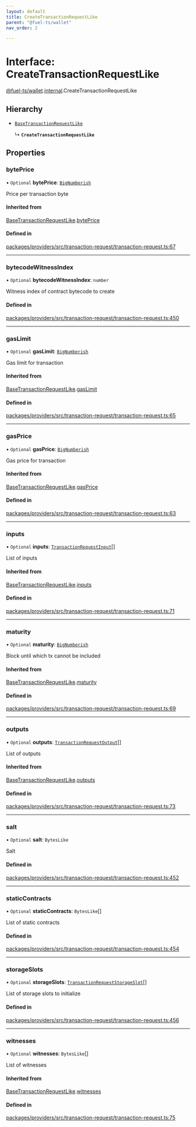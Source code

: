 ```yaml
---
layout: default
title: CreateTransactionRequestLike
parent: "@fuel-ts/wallet"
nav_order: 2

---
```


# Interface: CreateTransactionRequestLike

[@fuel-ts/wallet](../index.md).[internal](../namespaces/internal.md).CreateTransactionRequestLike

## Hierarchy

- [`BaseTransactionRequestLike`](internal-BaseTransactionRequestLike.md)

  ↳ **`CreateTransactionRequestLike`**

## Properties

### bytePrice

• `Optional` **bytePrice**: [`BigNumberish`](../namespaces/internal.md#bignumberish)

Price per transaction byte

#### Inherited from

[BaseTransactionRequestLike](internal-BaseTransactionRequestLike.md).[bytePrice](internal-BaseTransactionRequestLike.md#byteprice)

#### Defined in

[packages/providers/src/transaction-request/transaction-request.ts:67](https://github.com/FuelLabs/fuels-ts/blob/master/packages/providers/src/transaction-request/transaction-request.ts#L67)

___

### bytecodeWitnessIndex

• `Optional` **bytecodeWitnessIndex**: `number`

Witness index of contract bytecode to create

#### Defined in

[packages/providers/src/transaction-request/transaction-request.ts:450](https://github.com/FuelLabs/fuels-ts/blob/master/packages/providers/src/transaction-request/transaction-request.ts#L450)

___

### gasLimit

• `Optional` **gasLimit**: [`BigNumberish`](../namespaces/internal.md#bignumberish)

Gas limit for transaction

#### Inherited from

[BaseTransactionRequestLike](internal-BaseTransactionRequestLike.md).[gasLimit](internal-BaseTransactionRequestLike.md#gaslimit)

#### Defined in

[packages/providers/src/transaction-request/transaction-request.ts:65](https://github.com/FuelLabs/fuels-ts/blob/master/packages/providers/src/transaction-request/transaction-request.ts#L65)

___

### gasPrice

• `Optional` **gasPrice**: [`BigNumberish`](../namespaces/internal.md#bignumberish)

Gas price for transaction

#### Inherited from

[BaseTransactionRequestLike](internal-BaseTransactionRequestLike.md).[gasPrice](internal-BaseTransactionRequestLike.md#gasprice)

#### Defined in

[packages/providers/src/transaction-request/transaction-request.ts:63](https://github.com/FuelLabs/fuels-ts/blob/master/packages/providers/src/transaction-request/transaction-request.ts#L63)

___

### inputs

• `Optional` **inputs**: [`TransactionRequestInput`](../namespaces/internal.md#transactionrequestinput)[]

List of inputs

#### Inherited from

[BaseTransactionRequestLike](internal-BaseTransactionRequestLike.md).[inputs](internal-BaseTransactionRequestLike.md#inputs)

#### Defined in

[packages/providers/src/transaction-request/transaction-request.ts:71](https://github.com/FuelLabs/fuels-ts/blob/master/packages/providers/src/transaction-request/transaction-request.ts#L71)

___

### maturity

• `Optional` **maturity**: [`BigNumberish`](../namespaces/internal.md#bignumberish)

Block until which tx cannot be included

#### Inherited from

[BaseTransactionRequestLike](internal-BaseTransactionRequestLike.md).[maturity](internal-BaseTransactionRequestLike.md#maturity)

#### Defined in

[packages/providers/src/transaction-request/transaction-request.ts:69](https://github.com/FuelLabs/fuels-ts/blob/master/packages/providers/src/transaction-request/transaction-request.ts#L69)

___

### outputs

• `Optional` **outputs**: [`TransactionRequestOutput`](../namespaces/internal.md#transactionrequestoutput)[]

List of outputs

#### Inherited from

[BaseTransactionRequestLike](internal-BaseTransactionRequestLike.md).[outputs](internal-BaseTransactionRequestLike.md#outputs)

#### Defined in

[packages/providers/src/transaction-request/transaction-request.ts:73](https://github.com/FuelLabs/fuels-ts/blob/master/packages/providers/src/transaction-request/transaction-request.ts#L73)

___

### salt

• `Optional` **salt**: `BytesLike`

Salt

#### Defined in

[packages/providers/src/transaction-request/transaction-request.ts:452](https://github.com/FuelLabs/fuels-ts/blob/master/packages/providers/src/transaction-request/transaction-request.ts#L452)

___

### staticContracts

• `Optional` **staticContracts**: `BytesLike`[]

List of static contracts

#### Defined in

[packages/providers/src/transaction-request/transaction-request.ts:454](https://github.com/FuelLabs/fuels-ts/blob/master/packages/providers/src/transaction-request/transaction-request.ts#L454)

___

### storageSlots

• `Optional` **storageSlots**: [`TransactionRequestStorageSlot`](../namespaces/internal.md#transactionrequeststorageslot)[]

List of storage slots to initialize

#### Defined in

[packages/providers/src/transaction-request/transaction-request.ts:456](https://github.com/FuelLabs/fuels-ts/blob/master/packages/providers/src/transaction-request/transaction-request.ts#L456)

___

### witnesses

• `Optional` **witnesses**: `BytesLike`[]

List of witnesses

#### Inherited from

[BaseTransactionRequestLike](internal-BaseTransactionRequestLike.md).[witnesses](internal-BaseTransactionRequestLike.md#witnesses)

#### Defined in

[packages/providers/src/transaction-request/transaction-request.ts:75](https://github.com/FuelLabs/fuels-ts/blob/master/packages/providers/src/transaction-request/transaction-request.ts#L75)
